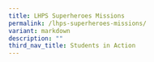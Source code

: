 ```yaml
---
title: LHPS Superheroes Missions
permalink: /lhps-superheroes-missions/
variant: markdown
description: ""
third_nav_title: Students in Action
---
```

